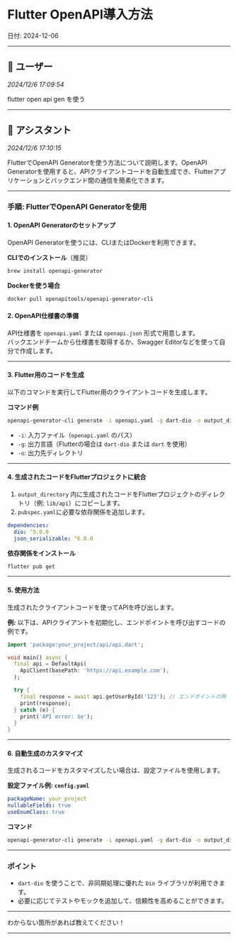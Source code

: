 # Flutter OpenAPI導入方法

日付: 2024-12-06

---

## 👤 ユーザー
*2024/12/6 17:09:54*

flutter open api gen を使う

---

## 🤖 アシスタント
*2024/12/6 17:10:15*

FlutterでOpenAPI Generatorを使う方法について説明します。OpenAPI Generatorを使用すると、APIクライアントコードを自動生成でき、Flutterアプリケーションとバックエンド間の通信を簡素化できます。

---

### **手順: FlutterでOpenAPI Generatorを使用**

#### **1. OpenAPI Generatorのセットアップ**
OpenAPI Generatorを使うには、CLIまたはDockerを利用できます。

**CLIでのインストール**（推奨）
```bash
brew install openapi-generator
```

**Dockerを使う場合**
```bash
docker pull openapitools/openapi-generator-cli
```

#### **2. OpenAPI仕様書の準備**
API仕様書を `openapi.yaml` または `openapi.json` 形式で用意します。  
バックエンドチームから仕様書を取得するか、Swagger Editorなどを使って自分で作成します。

---

#### **3. Flutter用のコードを生成**
以下のコマンドを実行してFlutter用のクライアントコードを生成します。

**コマンド例**
```bash
openapi-generator-cli generate -i openapi.yaml -g dart-dio -o output_directory
```

- `-i`: 入力ファイル（`openapi.yaml` のパス）
- `-g`: 出力言語（Flutterの場合は `dart-dio` または `dart` を使用）
- `-o`: 出力先ディレクトリ

---

#### **4. 生成されたコードをFlutterプロジェクトに統合**
1. `output_directory` 内に生成されたコードをFlutterプロジェクトのディレクトリ（例: `lib/api`）にコピーします。
2. `pubspec.yaml`に必要な依存関係を追加します。

```yaml
dependencies:
  dio: ^5.0.0
  json_serializable: ^6.0.0
```

**依存関係をインストール**
```bash
flutter pub get
```

---

#### **5. 使用方法**
生成されたクライアントコードを使ってAPIを呼び出します。

**例:**
以下は、APIクライアントを初期化し、エンドポイントを呼び出すコードの例です。

```dart
import 'package:your_project/api/api.dart';

void main() async {
  final api = DefaultApi(
    ApiClient(basePath: 'https://api.example.com'),
  );

  try {
    final response = await api.getUserById('123'); // エンドポイントの例
    print(response);
  } catch (e) {
    print('API error: $e');
  }
}
```

---

#### **6. 自動生成のカスタマイズ**
生成されるコードをカスタマイズしたい場合は、設定ファイルを使用します。

**設定ファイル例: `config.yaml`**
```yaml
packageName: your_project
nullableFields: true
useEnumClass: true
```

**コマンド**
```bash
openapi-generator-cli generate -i openapi.yaml -g dart-dio -o output_directory -c config.yaml
```

---

### **ポイント**
- `dart-dio` を使うことで、非同期処理に優れた `Dio` ライブラリが利用できます。
- 必要に応じてテストやモックを追加して、信頼性を高めることができます。

--- 

わからない箇所があれば教えてください！

---
